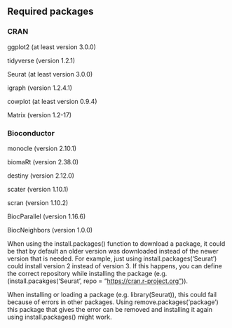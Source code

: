 ## Required packages

### CRAN
ggplot2 (at least version 3.0.0)

tidyverse (version 1.2.1)

Seurat (at least version 3.0.0)

igraph (version 1.2.4.1)


cowplot (at least version 0.9.4)

Matrix (version 1.2-17)

### Bioconductor
monocle (version 2.10.1)

biomaRt (version 2.38.0)

destiny (version 2.12.0)

scater (version 1.10.1)

scran (version 1.10.2)

BiocParallel (version 1.16.6)

BiocNeighbors (version 1.0.0)


When using the install.packages() function to download a package, it could be that by default an older version was downloaded instead of the newer version that is needed. For example, just using install.packages(‘Seurat’) could install version 2 instead of version 3. If this happens, you can define the correct repository while installing the package (e.g.(install.pacakges(‘Seurat’, repo = “https://cran.r-project.org”)).

When installing or loading a package (e.g. library(Seurat)), this could fail because of errors in other packages. Using remove.packages(‘package’) this package that gives the error can be removed and installing  it again using install.packages() might work. 
